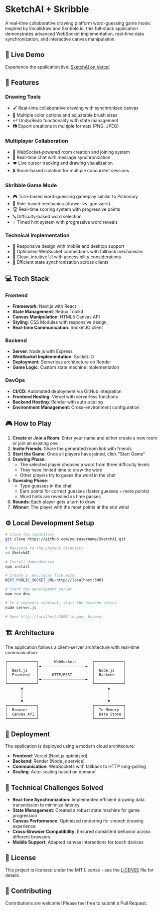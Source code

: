 # SketchAI + Skribble

A real-time collaborative drawing platform word-guessing game mode. Inspired by Excalidraw and Skribble.io, this full-stack application demonstrates advanced WebSocket implementation, real-time data synchronization, and interactive canvas manipulation.

## 🌟 Live Demo

Experience the application live: [SketchAI on Vercel](https://sketchskribb.vercel.app)

## 📓 Features 

### Drawing Tools
- 🖌️ Real-time collaborative drawing with synchronized canvas
- 🎨 Multiple color options and adjustable brush sizes
- ↩️ Undo/Redo functionality with state management
- 📷 Export creations in multiple formats (PNG, JPEG)

### Multiplayer Collaboration
- 👥 WebSocket-powered room creation and joining system
- 💬 Real-time chat with message synchronization
- 👁️ Live cursor tracking and drawing visualization
- 🔒 Room-based isolation for multiple concurrent sessions

### Skribble Game Mode
- 🎮 Turn-based word-guessing gameplay similar to Pictionary
- 🎯 Role-based mechanics (drawer vs. guessers)
- 🏆 Real-time scoring system with progressive points
- 🔤 Difficulty-based word selection
- 💡 Timed hint system with progressive word reveals

### Technical Implementation
- 📱 Responsive design with mobile and desktop support
- 🚀 Optimized WebSocket connections with fallback mechanisms
- 🌈 Clean, intuitive UI with accessibility considerations
- 🔄 Efficient state synchronization across clients

## 💻 Tech Stack 

### Frontend
- **Framework**: Next.js with React
- **State Management**: Redux Toolkit
- **Canvas Manipulation**: HTML5 Canvas API
- **Styling**: CSS Modules with responsive design
- **Real-time Communication**: Socket.IO client

### Backend
- **Server**: Node.js with Express
- **WebSocket Implementation**: Socket.IO
- **Deployment**: Serverless architecture on Render
- **Game Logic**: Custom state machine implementation

### DevOps
- **CI/CD**: Automated deployment via GitHub integration
- **Frontend Hosting**: Vercel with serverless functions
- **Backend Hosting**: Render with auto-scaling
- **Environment Management**: Cross-environment configuration

## 🎮 How to Play

1. **Create or Join a Room**: Enter your name and either create a new room or join an existing one
2. **Invite Friends**: Share the generated room link with friends
3. **Start the Game**: Once all players have joined, click "Start Game"
4. **Drawing Phase**: 
   - The selected player chooses a word from three difficulty levels
   - They have limited time to draw the word
   - Other players try to guess the word in the chat
5. **Guessing Phase**:
   - Type guesses in the chat
   - Earn points for correct guesses (faster guesses = more points)
   - Word hints are revealed as time passes
6. **Rounds**: Each player gets a turn to draw
7. **Winner**: The player with the most points at the end wins!

## ⚙️ Local Development Setup

```bash
# Clone the repository
git clone https://github.com/yourusername/SketchAI.git

# Navigate to the project directory
cd SketchAI

# Install dependencies
npm install

# Create a .env.local file with:
NEXT_PUBLIC_SOCKET_URL=http://localhost:3001

# Start the development server
npm run dev

# In a separate terminal, start the backend server
node server.js

# Open http://localhost:3000 in your browser
```

## 🏗️ Architecture

The application follows a client-server architecture with real-time communication:

```
┌─────────────┐       WebSockets       ┌─────────────┐
│             │◄────────────────────►  │             │
│  Next.js    │                        │  Node.js    │
│  Frontend   │      HTTP/REST         │  Backend    │
│             │◄────────────────────►  │             │
└─────────────┘                        └─────────────┘
       ▲                                      ▲
       │                                      │
       │                                      │
       ▼                                      ▼
┌─────────────┐                        ┌─────────────┐
│  Browser    │                        │  In-Memory  │
│  Canvas API │                        │  Data Store │
└─────────────┘                        └─────────────┘
```

## 🚀 Deployment

The application is deployed using a modern cloud architecture:

- **Frontend**: Vercel (Next.js optimized)
- **Backend**: Render (Node.js service)
- **Communication**: WebSockets with fallback to HTTP long-polling
- **Scaling**: Auto-scaling based on demand

## 🧠 Technical Challenges Solved

- **Real-time Synchronization**: Implemented efficient drawing data transmission to minimize latency
- **State Management**: Created a robust state machine for game progression
- **Canvas Performance**: Optimized rendering for smooth drawing experience
- **Cross-Browser Compatibility**: Ensured consistent behavior across different browsers
- **Mobile Support**: Adapted canvas interactions for touch devices

## 📝 License

This project is licensed under the MIT License - see the [LICENSE](LICENSE) file for details.

## 🤝 Contributing

Contributions are welcome! Please feel free to submit a Pull Request.


